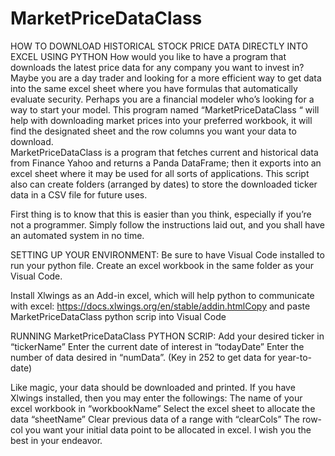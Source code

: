 # MarketPriceDataClass
HOW TO DOWNLOAD HISTORICAL STOCK PRICE DATA DIRECTLY INTO EXCEL USING PYTHON
How would you like to have a program that downloads the latest price data for any company you want to invest in? 
Maybe you are a day trader and looking for a more efficient way to get data into the same excel sheet where you have formulas that automatically evaluate security. 
Perhaps you are a financial modeler who’s looking for a way to start your model. This program named “MarketPriceDataClass “ will help with downloading market prices 
into your preferred workbook, it will find the designated sheet and the row columns you want your data to download.  
MarketPriceDataClass is a program that fetches current and historical data from Finance Yahoo and returns a Panda DataFrame; then it exports into an excel sheet 
where it may be used for all sorts of applications. This script also can create folders (arranged by dates) to store the downloaded ticker data in a CSV file for 
future uses.

First thing is to know that this is easier than you think, especially if you’re not a programmer. Simply follow the instructions laid out, and you shall have an automated system in no time.  

SETTING UP YOUR ENVIRONMENT:
Be sure to have Visual Code installed to run your python file.
Create an excel workbook in the same folder as your Visual Code.

Install Xlwings as an Add-in excel, which will help python to communicate with excel: https://docs.xlwings.org/en/stable/addin.htmlCopy and paste MarketPriceDataClass python scrip into Visual Code

RUNNING MarketPriceDataClass PYTHON SCRIP:
Add your desired ticker in “tickerName”
Enter the current date of interest in “todayDate”
Enter the number of data desired in “numData”. (Key in 252 to get data for year-to-date)

Like magic, your data should be downloaded and printed. If you have Xlwings installed, then you may enter the followings:
The name of your excel workbook in “workbookName”
Select the excel sheet to allocate the data “sheetName”
Clear previous data of a range with “clearCols”
The row-col you want your initial data point to be allocated in excel.
I wish you the best in your endeavor.

